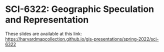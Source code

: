 # SCI-6322: Geographic Speculation and Representation

These slides are available at this link: https://harvardmapcollection.github.io/gis-presentations/spring-2022/sci-6322

